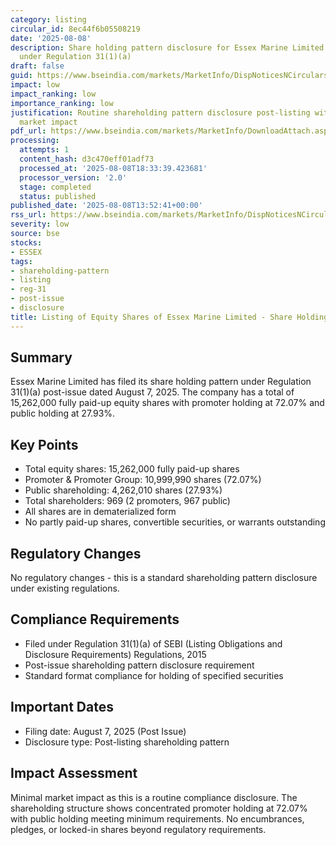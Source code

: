 ```yaml
---
category: listing
circular_id: 8ec44f6b05508219
date: '2025-08-08'
description: Share holding pattern disclosure for Essex Marine Limited post-listing
  under Regulation 31(1)(a)
draft: false
guid: https://www.bseindia.com/markets/MarketInfo/DispNoticesNCirculars.aspx?Noticeid={6F3660A5-A76B-40BD-9E93-DCF0EAF5D71B}&noticeno=20250808-47&dt=08/08/2025&icount=47&totcount=62&flag=0
impact: low
impact_ranking: low
importance_ranking: low
justification: Routine shareholding pattern disclosure post-listing with no immediate
  market impact
pdf_url: https://www.bseindia.com/markets/MarketInfo/DownloadAttach.aspx?id=20250808-47&attachedId=bd3b4eff-8fb6-4b89-883c-9742c041b55a
processing:
  attempts: 1
  content_hash: d3c470eff01adf73
  processed_at: '2025-08-08T18:33:39.423681'
  processor_version: '2.0'
  stage: completed
  status: published
published_date: '2025-08-08T13:52:41+00:00'
rss_url: https://www.bseindia.com/markets/MarketInfo/DispNoticesNCirculars.aspx?Noticeid={6F3660A5-A76B-40BD-9E93-DCF0EAF5D71B}&noticeno=20250808-47&dt=08/08/2025&icount=47&totcount=62&flag=0
severity: low
source: bse
stocks:
- ESSEX
tags:
- shareholding-pattern
- listing
- reg-31
- post-issue
- disclosure
title: Listing of Equity Shares of Essex Marine Limited - Share Holding Pattern
---
```


## Summary

Essex Marine Limited has filed its share holding pattern under Regulation 31(1)(a) post-issue dated August 7, 2025. The company has a total of 15,262,000 fully paid-up equity shares with promoter holding at 72.07% and public holding at 27.93%.

## Key Points

- Total equity shares: 15,262,000 fully paid-up shares
- Promoter & Promoter Group: 10,999,990 shares (72.07%)
- Public shareholding: 4,262,010 shares (27.93%)
- Total shareholders: 969 (2 promoters, 967 public)
- All shares are in dematerialized form
- No partly paid-up shares, convertible securities, or warrants outstanding

## Regulatory Changes

No regulatory changes - this is a standard shareholding pattern disclosure under existing regulations.

## Compliance Requirements

- Filed under Regulation 31(1)(a) of SEBI (Listing Obligations and Disclosure Requirements) Regulations, 2015
- Post-issue shareholding pattern disclosure requirement
- Standard format compliance for holding of specified securities

## Important Dates

- Filing date: August 7, 2025 (Post Issue)
- Disclosure type: Post-listing shareholding pattern

## Impact Assessment

Minimal market impact as this is a routine compliance disclosure. The shareholding structure shows concentrated promoter holding at 72.07% with public holding meeting minimum requirements. No encumbrances, pledges, or locked-in shares beyond regulatory requirements.